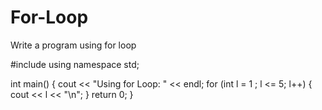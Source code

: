 # For-Loop
Write a program using for loop

#include <iostream>
using namespace std;

int main() {
    cout << "Using for Loop: " << endl;
    for (int l = 1 ; l <= 5; l++) {
        cout << l << "\n";
    }
    return 0;
}
